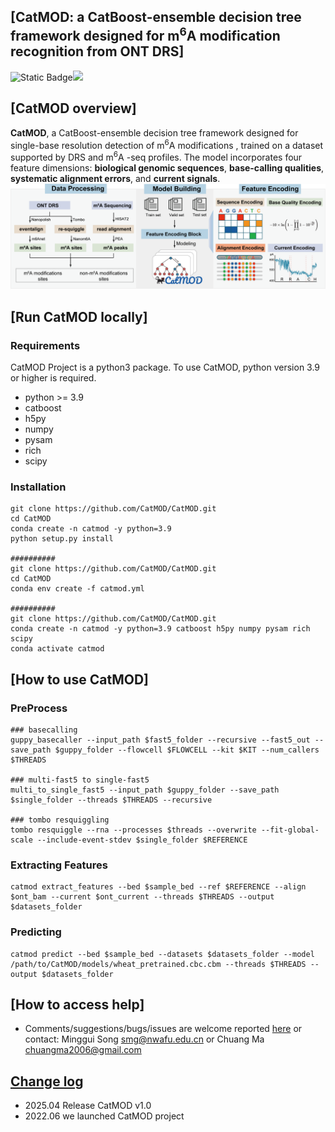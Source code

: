 ## [CatMOD: a CatBoost-ensemble decision tree framework designed for  m<sup>6</sup>A modification recognition from ONT DRS]

![Static Badge](https://img.shields.io/badge/Linux-blue?logo=Linux&logoColor=white)![](https://camo.githubusercontent.com/cd1d74df39562c27a5d2700b62a3c29bf1fc8469f1485c36fba8a06336604a3f/68747470733a2f2f696d672e736869656c64732e696f2f62616467652f6c616e67756167652d707974686f6e2d626c75652e737667)

## [CatMOD overview]

<b>CatMOD</b>, a CatBoost-ensemble decision tree framework designed for single-base resolution detection of m<sup>6</sup>A modifications , trained on a dataset supported by DRS and m<sup>6</sup>A -seq profiles. The model incorporates four feature dimensions: <b>biological genomic sequences</b>, <b>base-calling qualities</b>, <b>systematic alignment errors</b>, and <b>current signals</b>.
![Static Badge](https://github.com/cma2015/CatMOD/blob/main/img/catmod_workflow.png)

## [Run CatMOD locally]
### Requirements
CatMOD Project is a python3 package. To use CatMOD, python version 3.9 or higher is required.

- python >= 3.9
- catboost
- h5py
- numpy
- pysam
- rich
- scipy

###  Installation
```
git clone https://github.com/CatMOD/CatMOD.git
cd CatMOD
conda create -n catmod -y python=3.9
python setup.py install

##########
git clone https://github.com/CatMOD/CatMOD.git
cd CatMOD
conda env create -f catmod.yml

##########
git clone https://github.com/CatMOD/CatMOD.git
conda create -n catmod -y python=3.9 catboost h5py numpy pysam rich scipy
conda activate catmod
```
## [How to use CatMOD]
### PreProcess
```
### basecalling
guppy_basecaller --input_path $fast5_folder --recursive --fast5_out --save_path $guppy_folder --flowcell $FLOWCELL --kit $KIT --num_callers $THREADS

### multi-fast5 to single-fast5
multi_to_single_fast5 --input_path $guppy_folder --save_path $single_folder --threads $THREADS --recursive

### tombo resquiggling
tombo resquiggle --rna --processes $threads --overwrite --fit-global-scale --include-event-stdev $single_folder $REFERENCE
```

### Extracting Features
```
catmod extract_features --bed $sample_bed --ref $REFERENCE --align $ont_bam --current $ont_current --threads $THREADS --output $datasets_folder
```

### Predicting
```
catmod predict --bed $sample_bed --datasets $datasets_folder --model /path/to/CatMOD/models/wheat_pretrained.cbc.cbm --threads $THREADS --output $datasets_folder
```

## [How to access help]
- Comments/suggestions/bugs/issues are welcome reported [here](https://github.com/cma2015/CatMOD/issues) or contact: Minggui Song smg@nwafu.edu.cn or Chuang Ma chuangma2006@gmail.com

## [Change log](https://cma2015.github.io/CatMOD/)
- 2025.04 Release CatMOD v1.0
- 2022.06 we launched CatMOD project
